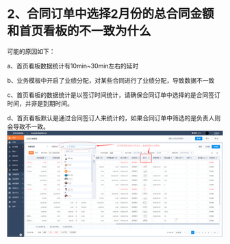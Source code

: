 # 2、合同订单中选择2月份的总合同金额和首页看板的不一致为什么

可能的原因如下：

a、首页看板数据统计有10min~30min左右的延时

b、业务模板中开启了业绩分配，对某些合同进行了业绩分配，导致数据不一致

c、首页看板的数据统计是以签订时间统计，请确保合同订单中选择的是合同签订时间，并非是到期时间。

d、首页看板默认是通过合同签订人来统计的，如果合同订单中筛选的是负责人则会导致不一致。
![](/assets/tongji-1.png)


